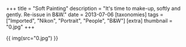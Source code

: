 +++
title = "Soft Painting"
description = "It's time to make-up, softly and gently. Re-issue in B&W."
date = 2013-07-06
[taxonomies]
tags = ["Imported", "Nikon", "Portrait", "People", "B&W"]
[extra]
thumbnail = "0.jpg"
+++

{{ img(src="0.jpg") }}
